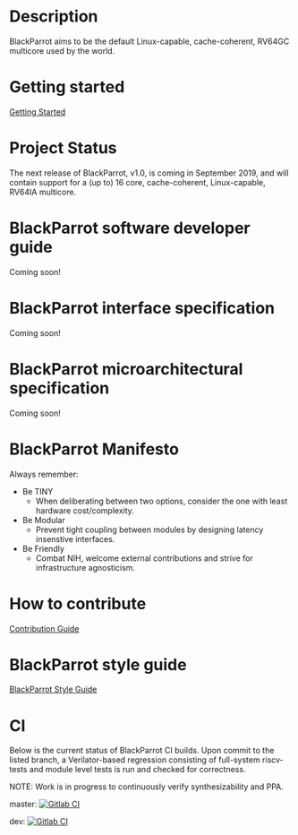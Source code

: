 # Description
BlackParrot aims to be the default Linux-capable, cache-coherent, RV64GC multicore used by the world.

# Getting started
[Getting Started](GETTING_STARTED.md)

# Project Status
The next release of BlackParrot, v1.0, is coming in September 2019, and will contain support for a (up to) 16 core, cache-coherent, Linux-capable, RV64IA multicore.

# BlackParrot software developer guide
Coming soon!

# BlackParrot interface specification
Coming soon!

# BlackParrot microarchitectural specification
Coming soon!

# BlackParrot Manifesto
Always remember:
- Be TINY
    - When deliberating between two options, consider the one with least hardware cost/complexity.
- Be Modular
    - Prevent tight coupling between modules by designing latency insenstive interfaces.
- Be Friendly
    - Combat NIH, welcome external contributions and strive for infrastructure agnosticism.

# How to contribute
[Contribution Guide](CONTRIBUTING.md)

# BlackParrot style guide
[BlackParrot Style Guide](STYLE_GUIDE.md)

# CI
Below is the current status of BlackParrot CI builds. Upon commit to the listed branch, a Verilator-based regression consisting of full-system riscv-tests and module level tests is run and checked for correctness.

NOTE: Work is in progress to continuously verify synthesizability and PPA.

master: [![Gitlab
CI](https://gitlab.com/black-parrot/pre-alpha-release/badges/master/build.svg)](https://gitlab.com/black-parrot/pre-alpha-release/pipelines) 

dev: [![Gitlab CI](https://gitlab.com/black-parrot/pre-alpha-release/badges/dev/build.svg)](https://gitlab.com/black-parrot/pre-alpha-release/pipelines) 

